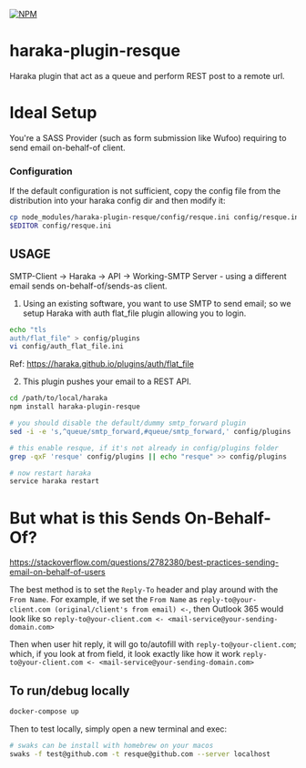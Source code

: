 [![NPM][npm-img]][npm-url]

# haraka-plugin-resque
Haraka plugin that act as a queue and perform REST post to a remote url.

# Ideal Setup
You're a SASS Provider (such as form submission like Wufoo) requiring to send email on-behalf-of client.

### Configuration

If the default configuration is not sufficient, copy the config file from the distribution into your haraka config dir and then modify it:

```sh
cp node_modules/haraka-plugin-resque/config/resque.ini config/resque.ini
$EDITOR config/resque.ini
```

## USAGE

SMTP-Client -> Haraka -> API -> Working-SMTP Server - using a different email sends on-behalf-of/sends-as client.

1.  Using an existing software, you want to use SMTP to send email; so we setup Haraka with auth flat_file plugin allowing you to login.

```sh
echo "tls
auth/flat_file" > config/plugins
vi config/auth_flat_file.ini
```
Ref: https://haraka.github.io/plugins/auth/flat_file

2.  This plugin pushes your email to a REST API.

```sh
cd /path/to/local/haraka
npm install haraka-plugin-resque

# you should disable the default/dummy smtp_forward plugin
sed -i -e 's,^queue/smtp_forward,#queue/smtp_forward,' config/plugins

# this enable resque, if it's not already in config/plugins folder
grep -qxF 'resque' config/plugins || echo "resque" >> config/plugins

# now restart haraka
service haraka restart
```

# But what is this Sends On-Behalf-Of?
https://stackoverflow.com/questions/2782380/best-practices-sending-email-on-behalf-of-users

The best method is to set the `Reply-To` header and play around with the `From Name`.  For example, if we set the `From Name` as `reply-to@your-client.com (original/client's from email) <-`, then Outlook 365 would look like so `reply-to@your-client.com <- <mail-service@your-sending-domain.com>`

Then when user hit reply, it will go to/autofill with `reply-to@your-client.com`; which, if you look at from field, it look exactly like how it work `reply-to@your-client.com <- <mail-service@your-sending-domain.com>`

## To run/debug locally
```sh
docker-compose up
```

Then to test locally, simply open a new terminal and exec:
```sh
# swaks can be install with homebrew on your macos
swaks -f test@github.com -t resque@github.com --server localhost
```

<!-- leave these buried at the bottom of the document -->
[ci-img]: https://github.com/haraka/haraka-plugin-resque/actions/workflows/ci.yml/badge.svg
[ci-url]: https://github.com/haraka/haraka-plugin-resque/actions/workflows/ci.yml
[clim-img]: https://codeclimate.com/github/haraka/haraka-plugin-resque/badges/gpa.svg
[clim-url]: https://codeclimate.com/github/haraka/haraka-plugin-resque
[npm-img]: https://nodei.co/npm/haraka-plugin-resque.png
[npm-url]: https://www.npmjs.com/package/haraka-plugin-resque
